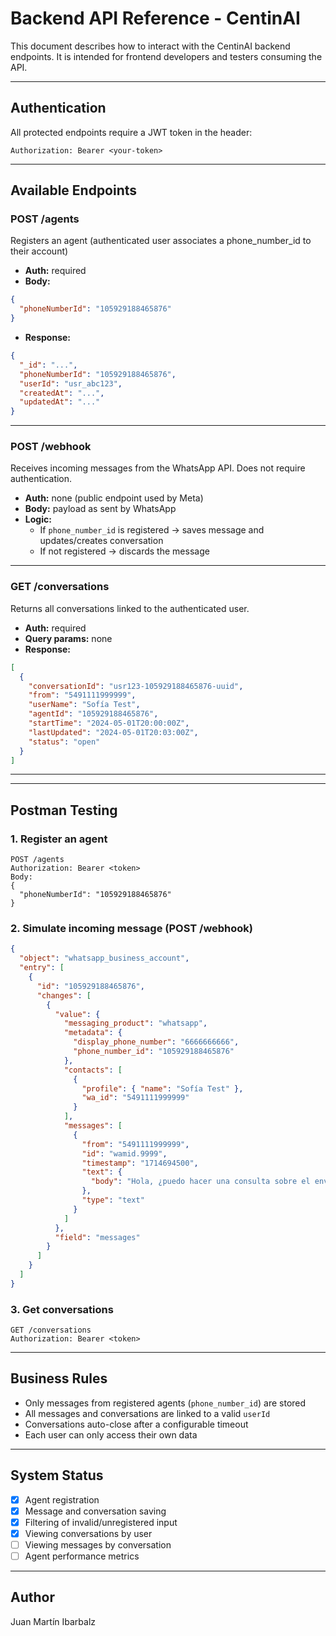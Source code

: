 # Backend API Reference - CentinAI

This document describes how to interact with the CentinAI backend endpoints. It is intended for frontend developers and testers consuming the API.

---

## Authentication

All protected endpoints require a JWT token in the header:

```http
Authorization: Bearer <your-token>
```

---

## Available Endpoints

### POST /agents

Registers an agent (authenticated user associates a phone_number_id to their account)

- **Auth:** required
- **Body:**

```json
{
  "phoneNumberId": "105929188465876"
}
```

- **Response:**

```json
{
  "_id": "...",
  "phoneNumberId": "105929188465876",
  "userId": "usr_abc123",
  "createdAt": "...",
  "updatedAt": "..."
}
```

---

### POST /webhook

Receives incoming messages from the WhatsApp API. Does not require authentication.

- **Auth:** none (public endpoint used by Meta)
- **Body:** payload as sent by WhatsApp
- **Logic:**
  - If `phone_number_id` is registered → saves message and updates/creates conversation
  - If not registered → discards the message

---

### GET /conversations

Returns all conversations linked to the authenticated user.

- **Auth:** required
- **Query params:** none
- **Response:**

```json
[
  {
    "conversationId": "usr123-105929188465876-uuid",
    "from": "5491111999999",
    "userName": "Sofía Test",
    "agentId": "105929188465876",
    "startTime": "2024-05-01T20:00:00Z",
    "lastUpdated": "2024-05-01T20:03:00Z",
    "status": "open"
  }
]
```

---

---

## Postman Testing

### 1. Register an agent

```http
POST /agents
Authorization: Bearer <token>
Body:
{
  "phoneNumberId": "105929188465876"
}
```

### 2. Simulate incoming message (POST /webhook)

```json
{
  "object": "whatsapp_business_account",
  "entry": [
    {
      "id": "105929188465876",
      "changes": [
        {
          "value": {
            "messaging_product": "whatsapp",
            "metadata": {
              "display_phone_number": "6666666666",
              "phone_number_id": "105929188465876"
            },
            "contacts": [
              {
                "profile": { "name": "Sofía Test" },
                "wa_id": "5491111999999"
              }
            ],
            "messages": [
              {
                "from": "5491111999999",
                "id": "wamid.9999",
                "timestamp": "1714694500",
                "text": {
                  "body": "Hola, ¿puedo hacer una consulta sobre el envío?"
                },
                "type": "text"
              }
            ]
          },
          "field": "messages"
        }
      ]
    }
  ]
}
```

### 3. Get conversations

```http
GET /conversations
Authorization: Bearer <token>
```

---

## Business Rules

- Only messages from registered agents (`phone_number_id`) are stored
- All messages and conversations are linked to a valid `userId`
- Conversations auto-close after a configurable timeout
- Each user can only access their own data

---

## System Status

- [x] Agent registration
- [x] Message and conversation saving
- [x] Filtering of invalid/unregistered input
- [x] Viewing conversations by user
- [ ] Viewing messages by conversation
- [ ] Agent performance metrics

---

## Author

Juan Martín Ibarbalz
